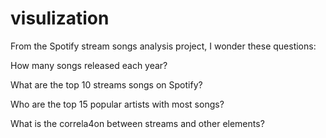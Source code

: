 # visulization
From the Spotify stream songs analysis project, I wonder these questions:

How many songs released each year?

What are the top 10 streams songs on Spotify?

Who are the top 15 popular artists with most songs?

What is the correla4on between streams and other elements?
